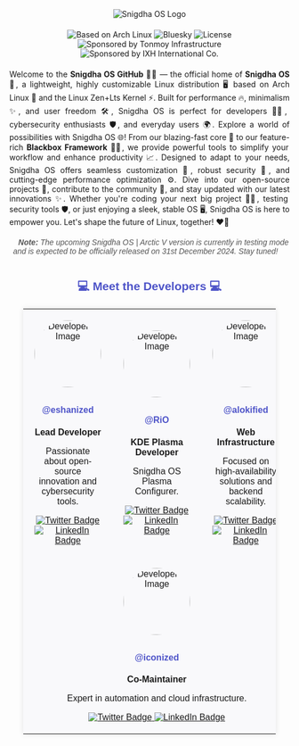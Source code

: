 <!-- Header Section -->
<div align="center">
  <img src="https://github.com/user-attachments/assets/039e4a5c-a1ce-42f1-924c-4ea612b28ead" alt="Snigdha OS Logo">
</div>

<div align="center" style="margin-top: 20px;">
  <!-- Snigdha OS Badges -->
  <img src="https://img.shields.io/badge/snigdha_os-based_on_archlinux-6495ed?style=for-the-badge&logo=archlinux&logoColor=92fe9d" alt="Based on Arch Linux">
  <img src="https://img.shields.io/badge/%40snigdhaos.org-on_bluesky-6495ed?style=for-the-badge&logo=bluesky&logoColor=92fe9d" alt="Bluesky">
  <img src="https://img.shields.io/badge/license-mit-6495ed?style=for-the-badge&logo=book&logoColor=92fe9d" alt="License">
  <img src="https://img.shields.io/badge/sponsored_by-tonmoy_infrastructure--%241000-%236495ed?style=for-the-badge&logo=google%20pay&labelColor=%2328282b&color=%236495ed" alt="Sponsored by Tonmoy Infrastructure">
  <img src="https://img.shields.io/badge/sponsored_by-ixh_international_co.--%24962-%236495ed?style=for-the-badge&logo=payoneer&labelColor=%2328282b&color=%236495ed" alt="Sponsored by IXH International Co.">
</div>

<div align="center" style="margin-top: 20px;">
  <p align="justify">
    Welcome to the <strong>Snigdha OS GitHub</strong> 🚀🐧 — the official home of <strong>Snigdha OS</strong> 🌟, a lightweight, highly customizable Linux distribution 🖥️ based on Arch Linux 🎯 and the Linux Zen+Lts Kernel ⚡. Built for performance 🔥, minimalism ✨, and user freedom 🛠️, Snigdha OS is perfect for developers 👩‍💻, cybersecurity enthusiasts 🛡️, and everyday users 🌍. Explore a world of possibilities with Snigdha OS 🌐! From our blazing-fast core 💨 to our feature-rich <strong>Blackbox Framework</strong> 🕵️‍♂️, we provide powerful tools to simplify your workflow and enhance productivity 📈. Designed to adapt to your needs, Snigdha OS offers seamless customization 🎨, robust security 🔐, and cutting-edge performance optimization ⚙️. Dive into our open-source projects 📂, contribute to the community 🤝, and stay updated with our latest innovations ✨. Whether you're coding your next big project 👩‍💻, testing security tools 🛡️, or just enjoying a sleek, stable OS 🖥️, Snigdha OS is here to empower you. Let's shape the future of Linux, together! ❤️‍🔥
  </p>
</div>


<p align="center" style="font-family: 'Droid Sans', sans-serif; font-style: italic; color: #555; margin-top: 20px;">
  📝 <strong>Note:</strong> The upcoming Snigdha OS | Arctic V version is currently in testing mode and is expected to be officially released on 31st December 2024. Stay tuned! 🚀
</p>

<!-- Developer Section -->
<h2 align="center" style="font-family: 'Droid Sans', sans-serif; color: #4e54c8; margin-top: 40px;">💻 Meet the Developers 💻</h2>

<table align="center" style="font-family: 'Droid Sans', sans-serif; border-collapse: collapse; width: 90%; margin: 20px auto; box-shadow: 0 0 10px rgba(0, 0, 0, 0.1);">
  <tr style="background-color: #f9f9fb;">
    <td align="center" style="padding: 20px;">
      <img src="https://avatars.githubusercontent.com/u/148610067?v=4" alt="Developer 1 Image" width="120" height="120" style="border-radius: 50%; margin-bottom: 10px;">
      <h4><a href="https://github.com/eshanized" target="_blank" style="color: #4e54c8; text-decoration: none;">@eshanized</a></h4>
      <strong>Lead Developer</strong>
      <p>Passionate about open-source innovation and cybersecurity tools.</p>
      <div>
        <a href="https://twitter.com/eshanized" target="_blank">
          <img src="https://img.shields.io/badge/Twitter-%2328282b?style=for-the-badge&logo=x&logoColor=white" alt="Twitter Badge">
        </a>
        <a href="https://www.linkedin.com/in/eshanized/" target="_blank">
          <img src="https://img.shields.io/badge/LinkedIn-%2328282b?style=for-the-badge&logo=linkedin&logoColor=white" alt="LinkedIn Badge">
        </a>
      </div>
    </td>
    <td align="center" style="padding: 20px;">
      <img src="https://avatars.githubusercontent.com/u/167227445?v=4" alt="Developer 2 Image" width="120" height="120" style="border-radius: 50%; margin-bottom: 10px;">
      <h4><a href="https://github.com/d3v1l0n" target="_blank" style="color: #4e54c8; text-decoration: none;">@RiO</a></h4>
      <strong>KDE Plasma Developer</strong>
      <p>Snigdha OS Plasma Configurer.</p>
      <div>
        <a href="https://twitter.com/RiO" target="_blank">
          <img src="https://img.shields.io/badge/Twitter-%2328282b?style=for-the-badge&logo=x&logoColor=white" alt="Twitter Badge">
        </a>
        <a href="https://www.linkedin.com/in/ri0dev/" target="_blank">
          <img src="https://img.shields.io/badge/LinkedIn-%2328282b?style=for-the-badge&logo=linkedin&logoColor=white" alt="LinkedIn Badge">
        </a>
      </div>
    </td>
    <td align="center" style="padding: 20px;">
      <img src="https://avatars.githubusercontent.com/u/112468319?v=4" alt="Developer 3 Image" width="120" height="120" style="border-radius: 50%; margin-bottom: 10px;">
      <h4><a href="https://github.com/alokified" target="_blank" style="color: #4e54c8; text-decoration: none;">@alokified</a></h4>
      <strong>Web Infrastructure</strong>
      <p>Focused on high-availability solutions and backend scalability.</p>
      <div>
        <a href="https://twitter.com/alokified" target="_blank">
          <img src="https://img.shields.io/badge/Twitter-%2328282b?style=for-the-badge&logo=x&logoColor=white" alt="Twitter Badge">
        </a>
        <a href="https://www.linkedin.com/in/alokified/" target="_blank">
          <img src="https://img.shields.io/badge/LinkedIn-%2328282b?style=for-the-badge&logo=linkedin&logoColor=white" alt="LinkedIn Badge">
        </a>
      </div>
    </td>
  </tr>
  <tr style="background-color: #f9f9fb;">
    <td colspan="3" align="center" style="padding: 20px;">
      <img src="https://avatars.githubusercontent.com/u/157954129?v=4" alt="Developer 5 Image" width="120" height="120" style="border-radius: 50%; margin-bottom: 10px;">
      <h4><a href="https://github.com/iconized" target="_blank" style="color: #4e54c8; text-decoration: none;">@iconized</a></h4>
      <strong>Co-Maintainer</strong>
      <p>Expert in automation and cloud infrastructure.</p>
      <div>
        <a href="https://twitter.com/iconized" target="_blank">
          <img src="https://img.shields.io/badge/Twitter-%2328282b?style=for-the-badge&logo=x&logoColor=white" alt="Twitter Badge">
        </a>
        <a href="https://www.linkedin.com/in/iconized/" target="_blank">
          <img src="https://img.shields.io/badge/LinkedIn-%2328282b?style=for-the-badge&logo=linkedin&logoColor=white" alt="LinkedIn Badge">
        </a>
      </div>
    </td>
  </tr>
</table>
